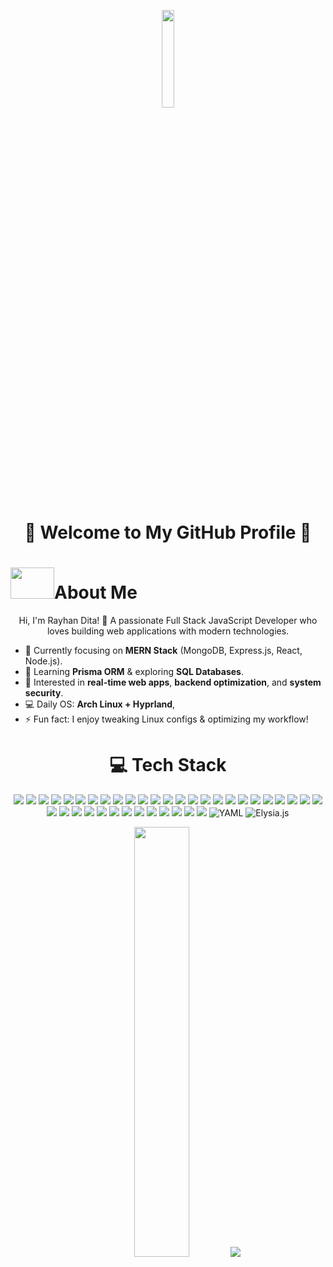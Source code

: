 <p align="center">
  <img src="https://media.tenor.com/NeJfHqkmdMIAAAAj/tux-linux-penguin.gif" width="20%" height="20%">
</p>

<h1 align="center">🚀 Welcome to My GitHub Profile 🚀</h1>
<h1 align="left"><img height="50" width="70" src="https://media.tenor.com/FEIo6vWVIOMAAAAi/hi.gif"/>About Me</h1>
<p align="center">
  Hi, I'm Rayhan Dita! 🚀 A passionate Full Stack JavaScript Developer who loves building web applications with modern technologies.
</p>

- 🔭 Currently focusing on **MERN Stack** (MongoDB, Express.js, React, Node.js).
- 🌱 Learning **Prisma ORM** & exploring **SQL Databases**.
- 🎯 Interested in **real-time web apps**, **backend optimization**, and **system security**.
- 💻 Daily OS: **Arch Linux + Hyprland**,
- ⚡ Fun fact: I enjoy tweaking Linux configs & optimizing my workflow!
<h1 align="center">💻 Tech Stack</h1>
<p align="center">
  <img src="https://img.shields.io/badge/javascript-%23323330.svg?style=for-the-badge&logo=javascript&logoColor=%23F7DF1E">
  <img src="https://img.shields.io/badge/css3-%231572B6.svg?style=for-the-badge&logo=css3&logoColor=white">
  <img src="https://img.shields.io/badge/html5-%23E34F26.svg?style=for-the-badge&logo=html5&logoColor=white">
  <img src="https://img.shields.io/badge/firebase-%23039BE5.svg?style=for-the-badge&logo=firebase">
  <img src="https://img.shields.io/badge/vercel-%23000000.svg?style=for-the-badge&logo=vercel&logoColor=white">
  <img src="https://img.shields.io/badge/Bun-%23000000.svg?style=for-the-badge&logo=bun&logoColor=white">
  <img src="https://img.shields.io/badge/vite-%23646CFF.svg?style=for-the-badge&logo=vite&logoColor=white">
  <img src="https://img.shields.io/badge/tailwindcss-%2338B2AC.svg?style=for-the-badge&logo=tailwind-css&logoColor=white">
  <img src="https://img.shields.io/badge/Socket.io-black?style=for-the-badge&logo=socket.io&badgeColor=010101">
  <img src="https://img.shields.io/badge/React_Router-CA4245?style=for-the-badge&logo=react-router&logoColor=white">
  <img src="https://img.shields.io/badge/-React%20Query-FF4154?style=for-the-badge&logo=react%20query&logoColor=white">
  <img src="https://img.shields.io/badge/react-%2320232a.svg?style=for-the-badge&logo=react&logoColor=%2361DAFB">
  <img src="https://img.shields.io/badge/pnpm-%234a4a4a.svg?style=for-the-badge&logo=pnpm&logoColor=f69220">
  <img src="https://img.shields.io/badge/node.js-6DA55F?style=for-the-badge&logo=node.js&logoColor=white">
  <img src="https://img.shields.io/badge/NODEMON-%23323330.svg?style=for-the-badge&logo=nodemon&logoColor=%BBDEAD">
  <img src="https://img.shields.io/badge/NPM-%23CB3837.svg?style=for-the-badge&logo=npm&logoColor=white">
  <img src="https://img.shields.io/badge/JWT-black?style=for-the-badge&logo=JSON%20web%20tokens">
  <img src="https://img.shields.io/badge/express.js-%23404d59.svg?style=for-the-badge&logo=express&logoColor=%2361DAFB">
  <img src="https://img.shields.io/badge/MariaDB-003545?style=for-the-badge&logo=mariadb&logoColor=white">
  <img src="https://img.shields.io/badge/mysql-4479A1.svg?style=for-the-badge&logo=mysql&logoColor=white">
  <img src="https://img.shields.io/badge/sqlite-%2307405e.svg?style=for-the-badge&logo=sqlite&logoColor=white">
  <img src="https://img.shields.io/badge/postgres-%23316192.svg?style=for-the-badge&logo=postgresql&logoColor=white">
  <img src="https://img.shields.io/badge/MongoDB-%234ea94b.svg?style=for-the-badge&logo=mongodb&logoColor=white">
  <img src="https://img.shields.io/badge/firebase-a08021?style=for-the-badge&logo=firebase&logoColor=ffcd34">
  <img src="https://img.shields.io/badge/Prisma-3982CE?style=for-the-badge&logo=Prisma&logoColor=white">
  <img src="https://img.shields.io/badge/figma-%23F24E1E.svg?style=for-the-badge&logo=figma&logoColor=white">
  <img src="https://img.shields.io/badge/Postman-FF6C37?style=for-the-badge&logo=postman&logoColor=white">
  <img src="https://img.shields.io/badge/prettier-%23F7B93E.svg?style=for-the-badge&logo=prettier&logoColor=black">
  <img src="https://img.shields.io/badge/Trello-%23026AA7.svg?style=for-the-badge&logo=Trello&logoColor=white">
    <img src="https://img.shields.io/badge/Ubuntu-E95420?style=for-the-badge&logo=ubuntu&logoColor=white">
  <img src="https://img.shields.io/badge/Linux%20Mint-87CF3E?style=for-the-badge&logo=linux-mint&logoColor=white">
  <img src="https://img.shields.io/badge/Arch%20Linux-1793D1?style=for-the-badge&logo=arch-linux&logoColor=white">
  <img src="https://img.shields.io/badge/Kali%20Linux-557C94?style=for-the-badge&logo=kali-linux&logoColor=white">
  <img src="https://img.shields.io/badge/Debian-A81D33?style=for-the-badge&logo=debian&logoColor=white">
  <img src="https://img.shields.io/badge/Fedora-294172?style=for-the-badge&logo=fedora&logoColor=white">
  <img src="https://img.shields.io/badge/-Bash-121011?style=for-the-badge&logo=gnu-bash&logoColor=white">
  <img src="https://img.shields.io/badge/-Zsh-121011?style=for-the-badge&logo=gnu-bash&logoColor=white">
  <img src="https://img.shields.io/badge/-Lua-2C2D72?style=for-the-badge&logo=lua&logoColor=white">
  <img src="https://img.shields.io/badge/-YAML-CC2927?style=for-the-badge&logo=yaml&logoColor=white" alt="YAML">
  <img src="https://img.shields.io/badge/-Elysia.js-49B6E4?style=for-the-badge" alt="Elysia.js">
</p>
<p align="center">
  <img width="42%" src="https://github-readme-stats.vercel.app/api/top-langs/?username=HanMwehe&theme=chartreuse-dark&hide_border=false&include_all_commits=true&count_private=false&layout=compact">
  <img src="https://github-readme-stats.vercel.app/api?username=hanmwehe&show_icons=true&theme=radical">
</p>
<!-- Proudly created with GPRM ( https://gprm.itsvg.in ) -->
